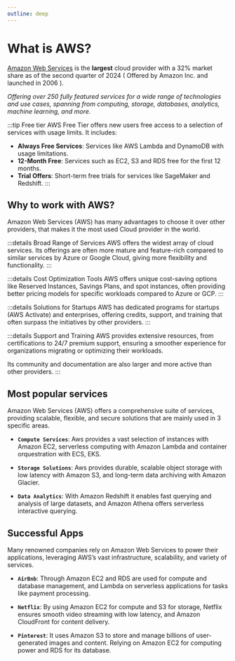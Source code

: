 ```yaml
---
outline: deep
---
```


# What is AWS?

[Amazon Web Services](https://aws.amazon.com/free) is the **largest** cloud provider with a 32% market share as of the second quarter of 2024 ( Offered by Amazon Inc. and launched in 2006 ).

*Offering over 250 fully featured services for a wide range of technologies and use cases, spanning from computing, storage, databases, analytics, machine learning, and more.*

:::tip Free tier
AWS Free Tier offers new users free access to a selection of services with usage limits. It includes:

- **Always Free Services**: Services like AWS Lambda and DynamoDB with usage limitations.
- **12-Month Free**: Services such as EC2, S3 and RDS free for the first 12 months.
- **Trial Offers**: Short-term free trials for services like SageMaker and Redshift.
:::

## Why to work with AWS?

Amazon Web Services (AWS) has many advantages to choose it over other providers, that makes it the most used Cloud provider in the world.

:::details Broad Range of Services
AWS offers the widest array of cloud services. Its offerings are often more mature and feature-rich compared to similar services by Azure or Google Cloud, giving more flexibility and functionality.
:::

:::details Cost Optimization Tools 
AWS offers unique cost-saving options like Reserved Instances, Savings Plans, and spot instances, often providing better pricing models for specific workloads compared to Azure or GCP.
:::

:::details Solutions for Startups 
AWS has dedicated programs for startups (AWS Activate) and enterprises, offering credits, support, and training that often surpass the initiatives by other providers.
:::

:::details Support and Training 
AWS provides extensive resources, from certifications to 24/7 premium support, ensuring a smoother experience for organizations migrating or optimizing their workloads. 

Its community and documentation are also larger and more active than other providers.
:::

## Most popular services

Amazon Web Services (AWS) offers a comprehensive suite of services, providing scalable, flexible, and secure solutions that are mainly used in 3 specific areas.

- **`Compute Services`**: Aws provides a vast selection of instances with Amazon EC2, serverless computing with Amazon Lambda and container orquestration with ECS, EKS.

- **`Storage Solutions`**: Aws provides durable, scalable object storage with low latency with Amazon S3, and long-term data archiving with Amazon Glacier.

- **`Data Analytics`**: With Amazon Redshift it enables fast querying and analysis of large datasets, and Amazon Athena offers serverless interactive querying.

## Successful Apps

Many renowned companies rely on Amazon Web Services to power their applications, leveraging AWS’s vast infrastructure, scalability, and variety of services.

- **`AirBnb`**: Through Amazon EC2 and  RDS are used for compute and database management, and Lambda on serverless applications for tasks like payment processing. 

- **`Netflix`**: By using Amazon EC2 for compute and S3 for storage, Netflix ensures smooth video streaming with low latency, and Amazon CloudFront for content delivery. 

- **`Pinterest`**: It uses Amazon S3 to store and manage billions of user-generated images and content. Relying on Amazon EC2 for computing power and RDS for its database. 
